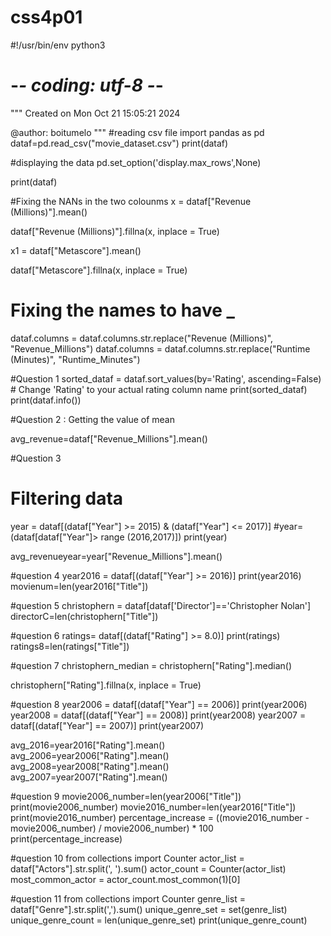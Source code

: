 # css4p01
#!/usr/bin/env python3
# -*- coding: utf-8 -*-
"""
Created on Mon Oct 21 15:05:21 2024

@author: boitumelo
"""
#reading csv file
import pandas as pd
dataf=pd.read_csv("movie_dataset.csv")
print(dataf)

#displaying the data
pd.set_option('display.max_rows',None)

print(dataf)


#Fixing the NANs in the two colounms
x = dataf["Revenue (Millions)"].mean()

dataf["Revenue (Millions)"].fillna(x, inplace = True) 

x1 = dataf["Metascore"].mean()

dataf["Metascore"].fillna(x, inplace = True) 


# Fixing the names to have _
dataf.columns = dataf.columns.str.replace("Revenue \(Millions\)", "Revenue_Millions")
dataf.columns = dataf.columns.str.replace("Runtime \(Minutes\)", "Runtime_Minutes")


#Question 1
sorted_dataf = dataf.sort_values(by='Rating', ascending=False)  # Change 'Rating' to your actual rating column name
print(sorted_dataf)
print(dataf.info())

#Question 2 : Getting the value of mean

avg_revenue=dataf["Revenue_Millions"].mean()

#Question 3
# Filtering data
year = dataf[(dataf["Year"] >= 2015) & (dataf["Year"] <= 2017)]
#year=(dataf[dataf["Year"]> range (2016,2017)])
print(year)

avg_revenueyear=year["Revenue_Millions"].mean()

#question 4
year2016 = dataf[(dataf["Year"] >= 2016)]
print(year2016)
movienum=len(year2016["Title"])

#question 5
christophern = dataf[dataf['Director']=='Christopher Nolan']
directorC=len(christophern["Title"])

#question 6
ratings= dataf[(dataf["Rating"] >= 8.0)]
print(ratings)
ratings8=len(ratings["Title"])

#question 7
christophern_median = christophern["Rating"].median()

christophern["Rating"].fillna(x, inplace = True) 

#question 8
year2006 = dataf[(dataf["Year"] == 2006)]
print(year2006)
year2008 = dataf[(dataf["Year"] == 2008)]
print(year2008)
year2007 = dataf[(dataf["Year"] == 2007)]
print(year2007)

avg_2016=year2016["Rating"].mean()
avg_2006=year2006["Rating"].mean()
avg_2008=year2008["Rating"].mean()
avg_2007=year2007["Rating"].mean()

#question 9
movie2006_number=len(year2006["Title"])
print(movie2006_number)
movie2016_number=len(year2016["Title"])
print(movie2016_number)
percentage_increase = ((movie2016_number - movie2006_number) / movie2006_number) * 100  
print(percentage_increase)

#question 10
from collections import Counter
actor_list = dataf["Actors"].str.split(', ').sum()
actor_count = Counter(actor_list)
most_common_actor = actor_count.most_common(1)[0]

#question 11
from collections import Counter
genre_list = dataf["Genre"].str.split(',').sum()
unique_genre_set = set(genre_list)  
unique_genre_count = len(unique_genre_set)
print(unique_genre_count)
























